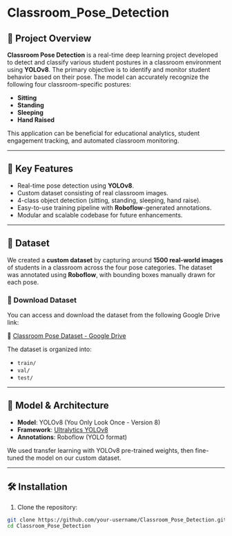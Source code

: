 # Classroom_Pose_Detection

## 📌 Project Overview

**Classroom Pose Detection** is a real-time deep learning project developed to detect and classify various student postures in a classroom environment using **YOLOv8**. The primary objective is to identify and monitor student behavior based on their pose. The model can accurately recognize the following four classroom-specific postures:

- **Sitting**
- **Standing**
- **Sleeping**
- **Hand Raised**

This application can be beneficial for educational analytics, student engagement tracking, and automated classroom monitoring.

---

## 🎯 Key Features

- Real-time pose detection using **YOLOv8**.
- Custom dataset consisting of real classroom images.
- 4-class object detection (sitting, standing, sleeping, hand raise).
- Easy-to-use training pipeline with **Roboflow**-generated annotations.
- Modular and scalable codebase for future enhancements.

---

## 📁 Dataset

We created a **custom dataset** by capturing around **1500 real-world images** of students in a classroom across the four pose categories. The dataset was annotated using **Roboflow**, with bounding boxes manually drawn for each pose.

### 🔗 Download Dataset

You can access and download the dataset from the following Google Drive link:

📂 [Classroom Pose Dataset - Google Drive](https://drive.google.com/drive/folders/1fjD33hU4HZNw2_rbA6y2N3DtG2XfMg4V)

The dataset is organized into:

- `train/`
- `val/`
- `test/`

---

## 🧠 Model & Architecture

- **Model**: YOLOv8 (You Only Look Once - Version 8)
- **Framework**: [Ultralytics YOLOv8](https://github.com/ultralytics/ultralytics)
- **Annotations**: Roboflow (YOLO format)

We used transfer learning with YOLOv8 pre-trained weights, then fine-tuned the model on our custom dataset.

---

## 🛠️ Installation

1. Clone the repository:

```bash
git clone https://github.com/your-username/Classroom_Pose_Detection.git
cd Classroom_Pose_Detection
